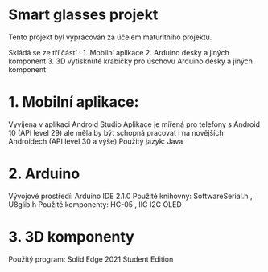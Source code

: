 # Smart glasses projekt
 
Tento projekt byl vypracován za účelem maturitního projektu.

Skládá se ze tří částí : 1. Mobilní aplikace
                         2. Arduino desky a jiných komponent
                         3. 3D vytisknuté krabičky pro úschovu Arduino desky a jiných komponent

# 1. Mobilní aplikace:
Vyvíjena v aplikaci Android Studio
Aplikace je mířená pro telefony s Android 10 (API level 29) ale měla by být schopná pracovat i na novějších Androidech (API level 30 a výše)
Použitý jazyk: Java

# 2. Arduino
Vývojové prostředí: Arduino IDE 2.1.0
Použité knihovny: SoftwareSerial.h , U8glib.h
Použité komponenty: HC-05 , IIC I2C OLED

# 3. 3D komponenty
Použitý program: Solid Edge 2021 Student Edition

